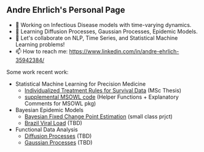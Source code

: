 ## Andre Ehrlich's Personal Page

- 🔭 Working on Infectious Disease models with time-varying dynamics.
- 🌱 Learning Diffusion Processes, Gaussian Processes, Epidemic Models. 
- 👯 Let's collaborate on NLP, Time Series, and Statistical Machine Learning problems!
- 📫 How to reach me: https://www.linkedin.com/in/andre-ehrlich-35942384/

Some work recent work: 
- Statistical Machine Learning for Precision Medicine
    - [Individualized Treatment Rules for Survival Data](https://github.com/andreehrlich/individualized-treatment-survival) (MSc Thesis)
    - [supplemental MSOWL code](https://github.com/andreehrlich/msowl) (Helper Functions + Explanatory Comments for MSOWL pkg)
- Bayesian Epidemic Models 
    - [Bayesian Fixed Change Point Estimation](https://github.com/andreehrlich/epidemic_transmission_change_point) (small class prjct)
    - [Brazil Viral Load](https://github.com/andreehrlich/brazil-viral-load) (TBD)
- Functional Data Analysis 
    - [Diffusion Processes](https://github.com/andreehrlich/neural-diffusion-processes) (TBD)
    - [Gaussian Processes](https://github.com/andreehrlich/gaussian-processes) (TBD)
